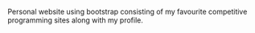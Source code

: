 Personal website using bootstrap consisting of my favourite competitive programming sites along with my profile.